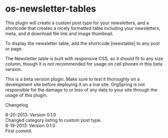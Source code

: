 os-newsletter-tables
====================

This plugin will create a custom post type for your newsletters, and a shortcode that creates 
a nicely formatted table including your newsletters, meta, and d download file link and image thumbnail.

To display the newsletter table, add the shortcode [newstable] to any post or page.

The Newsletter table is built with responsive CSS, so it should fit to any size column, though it 
is not recommended for usage on cell phones in this beta version.

This is a beta version plugin. Make sure to test it thoroughly on a development site before deploying it on a live site.
OrgSpring is not responsible for the damage to or loss of any data to your site through the usage of this plugin.


Changelog

8-20-2013: Version 0.1.0<br/>
Changed category listing to custom post type.
<br/>
8-19-2013: Version 0.1.0<br/>
First commit.

